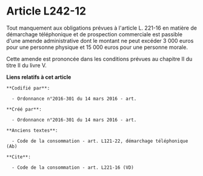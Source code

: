 # Article L242-12

Tout manquement aux obligations prévues à l'article L. 221-16 en matière de démarchage téléphonique et de prospection
commerciale est passible d'une amende administrative dont le montant ne peut excéder 3 000 euros pour une personne physique
et 15 000 euros pour une personne morale. 

Cette amende est prononcée dans les conditions prévues au chapitre II du titre II du livre V.

**Liens relatifs à cet article**

	**Codifié par**:

	  - Ordonnance n°2016-301 du 14 mars 2016 - art.

	**Créé par**:

	  - Ordonnance n°2016-301 du 14 mars 2016 - art.

	**Anciens textes**:

	  - Code de la consommation - art. L121-22, démarchage téléphonique (Ab)

	**Cite**:

	  - Code de la consommation - art. L221-16 (VD)
